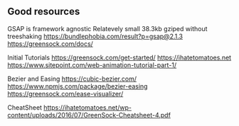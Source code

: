 ## Good resources

GSAP is framework agnostic
Relatevely small 38.3kb gziped without treeshaking
https://bundlephobia.com/result?p=gsap@2.1.3
https://greensock.com/docs/

Initial Tutorials
https://greensock.com/get-started/
https://ihatetomatoes.net
https://www.sitepoint.com/web-animation-tutorial-part-1/

Bezier and Easing
https://cubic-bezier.com/
https://www.npmjs.com/package/bezier-easing
https://greensock.com/ease-visualizer/

CheatSheet
https://ihatetomatoes.net/wp-content/uploads/2016/07/GreenSock-Cheatsheet-4.pdf
